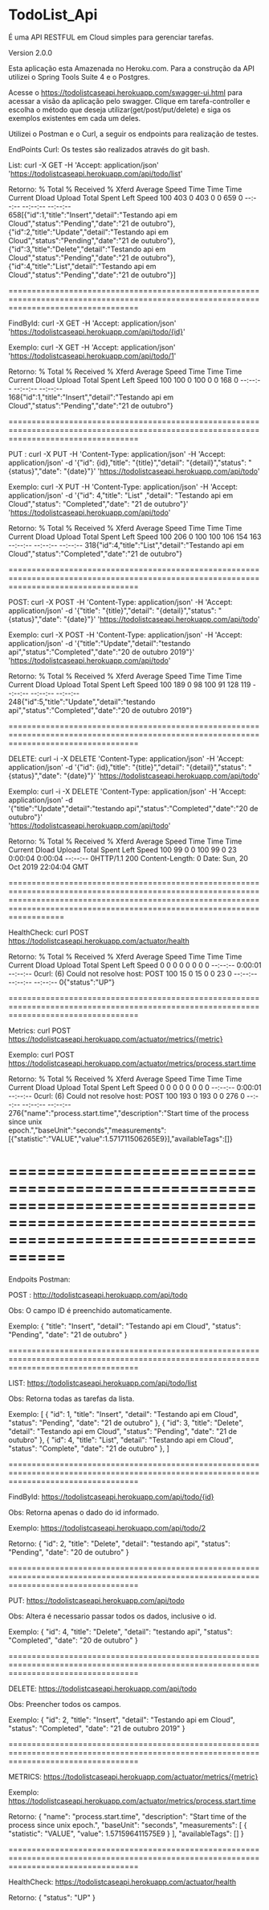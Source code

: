 # TodoList_Api
É uma API RESTFUL em Cloud simples para gerenciar tarefas.

Version 2.0.0

Esta aplicação esta Amazenada no Heroku.com.
Para a construção da API utilizei o Spring Tools Suite 4 e o Postgres.

Acesse o https://todolistcaseapi.herokuapp.com/swagger-ui.html para acessar a visão da aplicação pelo swagger.
Clique em tarefa-controller e escolha o método que deseja utilizar(get/post/put/delete) e siga os exemplos existentes em cada um deles.


Utilizei o Postman e o Curl, a seguir os endpoints para realização de testes.


EndPoints Curl:
Os testes são realizados através do git bash.


List:		curl -X GET -H 'Accept: application/json' 'https://todolistcaseapi.herokuapp.com/api/todo/list'

Retorno:	 % Total    % Received % Xferd  Average Speed   Time    Time     Time  Current
                                 Dload  Upload   Total   Spent    Left  Speed
		100   403    0   403    0     0    659      0 --:--:-- --:--:-- --:--:--   			
		658[{"id":1,"title":"Insert","detail":"Testando api em Cloud","status":"Pending","date":"21 de outubro"},
		{"id":2,"title":"Update","detail":"Testando api em Cloud","status":"Pending","date":"21 de outubro"},
		{"id":3,"title":"Delete","detail":"Testando api em Cloud","status":"Pending","date":"21 de outubro"},
		{"id":4,"title":"List","detail":"Testando api em Cloud","status":"Pending","date":"21 de outubro"}]



========================================================================================================================================

FindById:	 curl -X GET -H 'Accept: application/json' 'https://todolistcaseapi.herokuapp.com/api/todo/{id}'

Exemplo:	 curl -X GET -H 'Accept: application/json' 'https://todolistcaseapi.herokuapp.com/api/todo/1'

Retorno:	% Total    % Received % Xferd  Average Speed   Time    Time     Time  Current
                                 Dload  Upload   Total   Spent    Left  Speed
		100   100    0   100    0     0    168      0 --:--:-- --:--:-- --:--:--  
		168{"id":1,"title":"Insert","detail":"Testando api em Cloud","status":"Pending","date":"21 de outubro"}



========================================================================================================================================

PUT :	curl -X PUT -H 'Content-Type: application/json' -H 'Accept: application/json' -d '{"id": {id},"title": "{title}","detail": "{detail}","status": "{status}","date": "{date}"}' 'https://todolistcaseapi.herokuapp.com/api/todo'

Exemplo:	curl -X PUT -H 'Content-Type: application/json' -H 'Accept: application/json' -d '{"id": 4,"title": "List" ,"detail": "Testando api em Cloud","status": "Completed","date": "21 de outubro"}' 'https://todolistcaseapi.herokuapp.com/api/todo'

Retorno:	  % Total    % Received % Xferd  Average Speed   Time    Time     Time  Current
                                 Dload  Upload   Total   Spent    Left  Speed
		100   206    0   100  100   106    154    163 --:--:-- --:--:-- --:--:--   318{"id":4,"title":"List","detail":"Testando 		api em Cloud","status":"Completed","date":"21 de outubro"}


========================================================================================================================================

POST:		curl -X POST -H 'Content-Type: application/json' -H 'Accept: application/json' -d '{"title": "{title}","detail": "{detail}","status": "{status}","date": "{date}"}' 'https://todolistcaseapi.herokuapp.com/api/todo'

Exemplo:	curl -X POST -H 'Content-Type: application/json' -H 'Accept: application/json' -d '{"title":"Update","detail":"testando api","status":"Completed","date":"20 de outubro 2019"}' 'https://todolistcaseapi.herokuapp.com/api/todo'

Retorno:	% Total    % Received % Xferd  Average Speed   Time    Time     Time  Current
                                 Dload  Upload   Total   Spent    Left  Speed
		100   189    0    98  100    91    128    119 --:--:-- --:--:-- --:--:--   		
		248{"id":5,"title":"Update","detail":"testando api","status":"Completed","date":"20 de outubro 2019"}



========================================================================================================================================

DELETE:		curl -i -X DELETE 'Content-Type: application/json' -H 'Accept: application/json' -d '{"id": {id},"title": "{title}","detail": "{detail}","status": "{status}","date": "{date}"}' 'https://todolistcaseapi.herokuapp.com/api/todo'

Exemplo:	curl -i -X DELETE 'Content-Type: application/json' -H 'Accept: application/json' -d 	
		'{"title":"Update","detail":"testando api","status":"Completed","date":"20 de outubro"}' 	
		'https://todolistcaseapi.herokuapp.com/api/todo'
		
Retorno:	 % Total    % Received % Xferd  Average Speed   Time    Time     Time  Current
                                 Dload  Upload   Total   Spent    Left  Speed
		100    99    0     0  100    99      0     23  0:00:04  0:00:04 --:--:--     0HTTP/1.1 200
		Content-Length: 0
		Date: Sun, 20 Oct 2019 22:04:04 GMT

====================================================================================================================================================================================================================================

HealthCheck:	curl POST https://todolistcaseapi.herokuapp.com/actuator/health

Retorno:	% Total    % Received % Xferd  Average Speed   Time    Time     Time  Current
                                 Dload  Upload   Total   Spent    Left  Speed
  		0     0    0     0    0     0      0      0 --:--:--  0:00:01 --:--:--     0curl: (6) Could not resolve host: POST
		100    15    0    15    0     0     23      0 --:--:-- --:--:-- --:--:--     0{"status":"UP"}


========================================================================================================================================

Metrics:	curl POST https://todolistcaseapi.herokuapp.com/actuator/metrics/{metric}

Exemplo:	curl POST https://todolistcaseapi.herokuapp.com/actuator/metrics/process.start.time

Retorno:	% Total    % Received % Xferd  Average Speed   Time    Time     Time  Current
                                 Dload  Upload   Total   Spent    Left  Speed
  		0     0    0     0    0     0      0      0 --:--:--  0:00:01 --:--:--     0curl: (6) Could not resolve host: POST
		100   193    0   193    0     0    276      0 --:--:-- --:--:-- --:--:--   		
		276{"name":"process.start.time","description":"Start time of the process since unix 		
		epoch.","baseUnit":"seconds","measurements":[{"statistic":"VALUE","value":1.571711506265E9}],"availableTags":[]}


========================================================================================================================================
========================================================================================================================================

Endpoits Postman:

POST :		http://todolistcaseapi.herokuapp.com/api/todo

Obs:		O campo ID é preenchido automaticamente.

Exemplo:	{
    			"title": "Insert",
    			"detail": "Testando api em Cloud",
    			"status": "Pending",
   			"date": "21 de outubro"
    		}


========================================================================================================================================

LIST:		https://todolistcaseapi.herokuapp.com/api/todo/list

Obs:		Retorna todas as tarefas da lista.

Exemplo:
		[
  			{
    				"id": 1,
    				"title": "Insert",
    				"detail": "Testando api em Cloud",
    				"status": "Pending",
   				"date": "21 de outubro"
 			},
  			{
   				"id": 3,
    				"title": "Delete",
    				"detail": "Testando api em Cloud",
    				"status": "Pending",
   			 	"date": "21 de outubro"
  			},
  			{
    				"id": 4,
    				"title": "List",
    				"detail": "Testando api em Cloud",
    				"status": "Complete",
    				"date": "21 de outubro"
  			},
		]
	

========================================================================================================================================

FindById:	https://todolistcaseapi.herokuapp.com/api/todo/{id}

Obs:		Retorna apenas o dado do id informado.

Exemplo:	https://todolistcaseapi.herokuapp.com/api/todo/2

Retorno:	{
    			"id": 2,
    			"title": "Delete",
    			"detail": "testando api",
    			"status": "Pending",
    			"date": "20 de outubro"
		}
	
========================================================================================================================================

PUT:		https://todolistcaseapi.herokuapp.com/api/todo

Obs:		Altera é necessario passar todos os dados, inclusive o id.

Exemplo:	{
    			"id": 4,
    			"title": "Delete",
    			"detail": "testando api",
    			"status": "Completed",
    			"date": "20 de outubro"
		}

========================================================================================================================================

DELETE:		https://todolistcaseapi.herokuapp.com/api/todo

Obs:		Preencher todos os campos.

Exemplo:	{
  			"id": 2,
  			"title": "Insert",
  			"detail": "Testando api em Cloud",
  			"status": "Completed",
  			"date": "21 de outubro 2019"
		}


========================================================================================================================================

METRICS:	https://todolistcaseapi.herokuapp.com/actuator/metrics/{metric}

Exemplo:	https://todolistcaseapi.herokuapp.com/actuator/metrics/process.start.time

Retorno: 	{
    			"name": "process.start.time",
    			"description": "Start time of the process since unix epoch.",
    			"baseUnit": "seconds",
    			"measurements": [
       	 		{
            			"statistic": "VALUE",
            			"value": 1.571596411575E9
        		}
			],
    			"availableTags": []
		}

========================================================================================================================================

HealthCheck:	https://todolistcaseapi.herokuapp.com/actuator/health

Retorno:	{
    			"status": "UP"
		}



